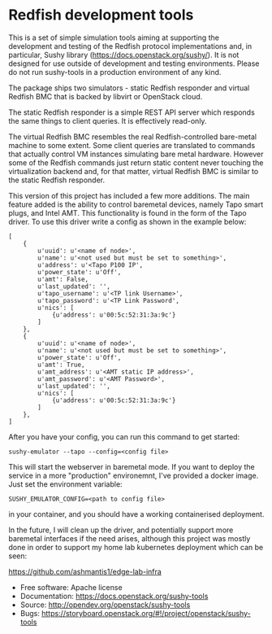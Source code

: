 # Redfish development tools

This is a set of simple simulation tools aiming at supporting the
development and testing of the Redfish protocol implementations and,
in particular, Sushy library (https://docs.openstack.org/sushy/). It
is not designed for use outside of development and testing environments.
Please do not run sushy-tools in a production environment of any kind.

The package ships two simulators - static Redfish responder and
virtual Redfish BMC that is backed by libvirt or OpenStack cloud.

The static Redfish responder is a simple REST API server which
responds the same things to client queries. It is effectively
read-only.

The virtual Redfish BMC resembles the real Redfish-controlled bare-metal
machine to some extent. Some client queries are translated to commands that
actually control VM instances simulating bare metal hardware. However some
of the Redfish commands just return static content never touching the
virtualization backend and, for that matter, virtual Redfish BMC is similar
to the static Redfish responder.

This version of this project has included a few more additions. The main feature added
is the ability to control baremetal devices, namely Tapo smart plugs, and Intel AMT.
This functionality is found in the form of the Tapo driver. To use this driver write a config 
as shown in the example below: 

```
[
    {
        u'uuid': u'<name of node>',
        u'name': u'<not used but must be set to something>',
        u'address': u'<Tapo P100 IP',
        u'power_state': u'Off',
        u'amt': False,
        u'last_updated': '',
        u'tapo_username': u'<TP link Username>',
        u'tapo_password': u'<TP Link Password',
        u'nics': [
            {u'address': u'00:5c:52:31:3a:9c'}
        ]
    },
    {
        u'uuid': u'<name of node>',
        u'name': u'<not used but must be set to something>',
        u'power_state': u'Off',
        u'amt': True,
        u'amt_address': u'<AMT static IP address>',
        u'amt_password': u'<AMT Password>',
        u'last_updated': '',
        u'nics': [
            {u'address': u'00:5c:52:31:3a:9c'}
        ]
    },
]
```

After you have your config, you can run this command to get started: 

`sushy-emulator --tapo --config=<config file>`

This will start the webserver in baremetal mode. If you want to deploy the service in a more
"production" environemnt, I've provided a docker image. Just set the environment variable: 

`SUSHY_EMULATOR_CONFIG=<path to config file>`

in your container, and you should have a working containerised deployment.

In the future, I will clean up the driver, and potentially support more baremetal interfaces if the need arises,
although this project was mostly done in order to support my home lab kubernetes deployment which can be seen: 

https://github.com/ashmantis1/edge-lab-infra


* Free software: Apache license
* Documentation: https://docs.openstack.org/sushy-tools
* Source: http://opendev.org/openstack/sushy-tools
* Bugs: https://storyboard.openstack.org/#!/project/openstack/sushy-tools
